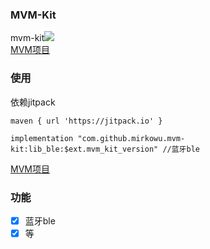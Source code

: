 ### MVM-Kit
mvm-kit[![](https://jitpack.io/v/mirkowu/mvm-kit.svg)](https://jitpack.io/#mirkowu/MVM-Kit)  
[MVM项目](https://github.com/MirkoWu/MVM)


### 使用
依赖jitpack
```
maven { url 'https://jitpack.io' }
```

```
implementation "com.github.mirkowu.mvm-kit:lib_ble:$ext.mvm_kit_version" //蓝牙ble
```
[MVM项目](https://github.com/MirkoWu/MVM)

### 功能
- [x] 蓝牙ble
- [x] 等
